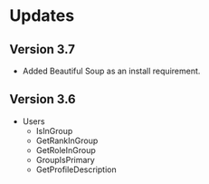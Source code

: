 # Updates

## Version 3.7

* Added Beautiful Soup as an install requirement.

## Version 3.6

* Users
  * IsInGroup
  * GetRankInGroup
  * GetRoleInGroup
  * GroupIsPrimary
  * GetProfileDescription